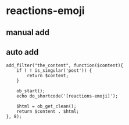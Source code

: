 # reactions-emoji


## manual add


## auto add

```
add_filter("the_content", function($content){
    if ( ! is_singular('post')) {
        return $content;
    }

    ob_start();
    echo do_shortcode('[reactions-emoji]');

    $html = ob_get_clean();
    return $content . $html;
}, 8);
```

